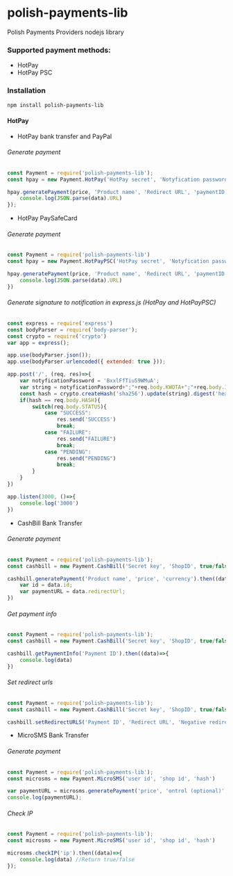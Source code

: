 # polish-payments-lib
Polish Payments Providers nodejs library

### Supported payment methods:

* HotPay
* HotPay PSC

### Installation
```bash
npm install polish-payments-lib
```

#### HotPay

* HotPay bank transfer and PayPal

###### Generate payment

```javascript
const Payment = require('polish-payments-lib');
const hpay = new Payment.HotPay('HotPay secret', 'Notyfication password');

hpay.generatePayment(price, 'Product name', 'Redirect URL', 'paymentID').then((data)=>{
    console.log(JSON.parse(data).URL)
});
```
* HotPay PaySafeCard

###### Generate payment

```javascript
const Payment = require('polish-payments-lib')
const hpay = new Payment.HotPayPSC('HotPay secret', 'Notyfication password')

hpay.generatePayment(price, 'Product name', 'Redirect URL', 'paymentID').then((data)=>{
    console.log(JSON.parse(data).URL)
})
```

###### Generate signature to notification in express.js (HotPay and HotPayPSC)

```javascript
const express = require('express')
const bodyParser = require('body-parser');
const crypto = require('crypto')
var app = express();

app.use(bodyParser.json());
app.use(bodyParser.urlencoded({ extended: true }));

app.post('/', (req, res)=>{
    var notyficationPassword = 'BxxlFfTiu59WMuA';
    var string = notyficationPassword+";"+req.body.KWOTA+";"+req.body.ID_PLATNOSCI+";"+req.body.ID_ZAMOWIENIA+";"+req.body.STATUS+";"+req.body.SECURE+";"+req.body.SEKRET;
    const hash = crypto.createHash('sha256').update(string).digest('hex');
    if(hash == req.body.HASH){
        switch(req.body.STATUS){
            case "SUCCESS":
                res.send('SUCCESS')
                break;
            case "FAILURE":
                res.send("FAILURE")
                break;
            case "PENDING":
                res.send("PENDING")
                break;
        }
    }
})

app.listen(3000, ()=>{
    console.log('3000')
})
```

* CashBill Bank Transfer

###### Generate payment

```javascript
const Payment = require('polish-payments-lib');
const cashbill = new Payment.CashBill('Secret key', 'ShopID', true/false);

cashbill.generatePayment('Product name', 'price', 'currency').then((data)=>{
    var id = data.id;
    var paymentURL = data.redirectUrl;
})
```

###### Get payment info

```javascript
const Payment = require('polish-payments-lib');
const cashbill = new Payment.CashBill('Secret key', 'ShopID', true/false);

cashbill.getPaymentInfo('Payment ID').then((data)=>{
    console.log(data)
})
```

###### Set redirect urls

```javascript
const Payment = require('polish-payments-lib');
const cashbill = new Payment.CashBill('Secret key', 'ShopID', true/false);

cashbill.setRedirectURLS('Payment ID', 'Redirect URL', 'Negative redirect url');
```

* MicroSMS Bank Transfer

###### Generate payment

```javascript
const Payment = require('polish-payments-lib');
const microsms = new Payment.MicroSMS('user id', 'shop id', 'hash')

var paymentURL = microsms.generatePayment('price', 'ontrol (optional)', 'returl_urlc (optional)', 'return_url (optional)', 'description (optional)');
console.log(paymentURL);
```

###### Check IP

```javascript
const Payment = require('polish-payments-lib');
const microsms = new Payment.MicroSMS('user id', 'shop id', 'hash')

microsms.checkIP('ip').then((data)=>{
    console.log(data) //Return true/false
});
```